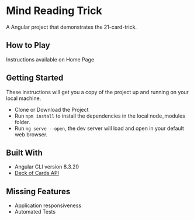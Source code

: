# Mind Reading Trick

A Angular project that demonstrates the 21-card-trick.

## How to Play

Instructions available on Home Page 

## Getting Started

These instructions will get you a copy of the project up and running on your local machine.

* Clone or Download the Project
* Run `npm install` to install the dependencies in the local node_modules folder.
* Run `ng serve --open`, the dev server will load and open in your default web browser.

## Built With

* Angular CLI version 8.3.20
* [Deck of Cards API](http://deckofcardsapi.com/ "Deck of Cards API")

## Missing Features

* Application responsiveness
* Automated Tests

